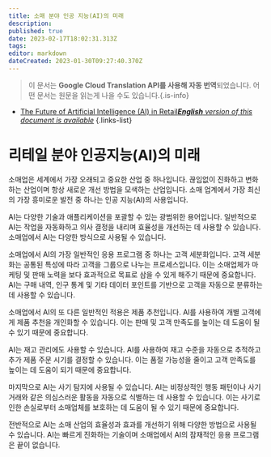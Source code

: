 ```yaml
---
title: 소매 분야 인공 지능(AI)의 미래
description: 
published: true
date: 2023-02-17T18:02:31.313Z
tags: 
editor: markdown
dateCreated: 2023-01-30T09:27:40.370Z
---
```


> 이 문서는 **Google Cloud Translation API를 사용해 자동 번역**되었습니다.
어떤 문서는 원문을 읽는게 나을 수도 있습니다.{.is-info}
- [The Future of Artificial Intelligence (AI) in Retail***English** version of this document is available*](/en/Knowledge-base/Common/the-future-of-artificial-intelligence-ai-in-retail)
{.links-list}
 

# 리테일 분야 인공지능(AI)의 미래

소매업은 세계에서 가장 오래되고 중요한 산업 중 하나입니다. 끊임없이 진화하고 변화하는 산업이며 항상 새로운 개선 방법을 모색하는 산업입니다. 소매 업계에서 가장 최신의 가장 흥미로운 발전 중 하나는 인공 지능(AI)의 사용입니다.

AI는 다양한 기술과 애플리케이션을 포괄할 수 있는 광범위한 용어입니다. 일반적으로 AI는 작업을 자동화하고 의사 결정을 내리며 효율성을 개선하는 데 사용할 수 있습니다. 소매업에서 AI는 다양한 방식으로 사용될 수 있습니다.

소매업에서 AI의 가장 일반적인 응용 프로그램 중 하나는 고객 세분화입니다. 고객 세분화는 공통된 특성에 따라 고객을 그룹으로 나누는 프로세스입니다. 이는 소매업체가 마케팅 및 판매 노력을 보다 효과적으로 목표로 삼을 수 있게 해주기 때문에 중요합니다. AI는 구매 내역, 인구 통계 및 기타 데이터 포인트를 기반으로 고객을 자동으로 분류하는 데 사용할 수 있습니다.

소매업에서 AI의 또 다른 일반적인 적용은 제품 추천입니다. AI를 사용하여 개별 고객에게 제품 추천을 개인화할 수 있습니다. 이는 판매 및 고객 만족도를 높이는 데 도움이 될 수 있기 때문에 중요합니다.

AI는 재고 관리에도 사용할 수 있습니다. AI를 사용하여 재고 수준을 자동으로 추적하고 추가 제품 주문 시기를 결정할 수 있습니다. 이는 품절 가능성을 줄이고 고객 만족도를 높이는 데 도움이 되기 때문에 중요합니다.

마지막으로 AI는 사기 탐지에 사용될 수 있습니다. AI는 비정상적인 행동 패턴이나 사기 거래와 같은 의심스러운 활동을 자동으로 식별하는 데 사용할 수 있습니다. 이는 사기로 인한 손실로부터 소매업체를 보호하는 데 도움이 될 수 있기 때문에 중요합니다.

전반적으로 AI는 소매 산업의 효율성과 효과를 개선하기 위해 다양한 방법으로 사용될 수 있습니다. AI는 빠르게 진화하는 기술이며 소매업에서 AI의 잠재적인 응용 프로그램은 끝이 없습니다.